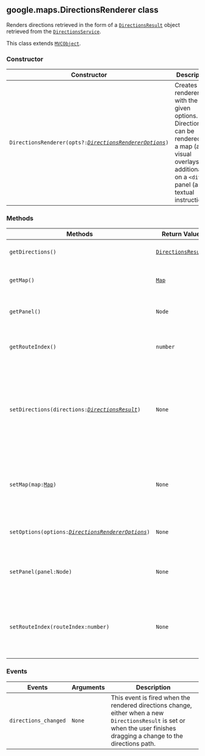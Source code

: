 <h2 id="DirectionsRenderer">
google.maps.DirectionsRenderer
class
</h2><p>Renders directions retrieved in the form of a <code><a href="https://github.com/amenadiel/google-maps-documentation/blob/master/docs/google.maps.DirectionsResult.md">DirectionsResult</a></code> object retrieved from the <code><a href="https://github.com/amenadiel/google-maps-documentation/blob/master/docs/google.maps.DirectionsService.md">DirectionsService</a></code>.</p><p>This class extends
<code><a href="https://github.com/amenadiel/google-maps-documentation/blob/master/docs/google.maps.MVCObject.md">MVCObject</a></code>.
</p><h3>Constructor</h3><table summary="class DirectionsRenderer - Constructor" width="100%">
<thead>
<tr><th>Constructor</th>
<th>Description</th>
</tr></thead>
<tbody>
<tr>
<td><code>DirectionsRenderer(opts?:<a href="https://github.com/amenadiel/google-maps-documentation/blob/master/docs/google.maps.DirectionsRendererOptions.md"><em>DirectionsRendererOptions</em></a>)</code></td>
<td>Creates the renderer with the given options. Directions can be rendered on a map (as visual overlays) or additionally on a <code>&lt;div&gt;</code> panel (as textual instructions).</td>
</tr>
</tbody>
</table><h3>Methods</h3><table summary="class DirectionsRenderer - Methods" width="100%">
<thead>
<tr><th>Methods</th>
<th>Return Value</th>
<th>Description</th>
</tr></thead>
<tbody>
<tr>
<td><code>getDirections()</code></td>
<td><code><a href="https://github.com/amenadiel/google-maps-documentation/blob/master/docs/google.maps.DirectionsResult.md">DirectionsResult</a></code></td>
<td>Returns the renderer's current set of directions.</td>
</tr>
<tr>
<td><code>getMap()</code></td>
<td><code><a href="https://github.com/amenadiel/google-maps-documentation/blob/master/docs/google.maps.Map.md">Map</a></code></td>
<td>Returns the map on which the <code>DirectionsResult</code> is rendered.</td>
</tr>
<tr>
<td><code>getPanel()</code></td>
<td><code>Node</code></td>
<td>Returns the panel <code>&lt;div&gt;</code> in which the <code>DirectionsResult</code> is rendered.</td>
</tr>
<tr>
<td><code>getRouteIndex()</code></td>
<td><code>number</code></td>
<td>Returns the current (zero-based) route index in use by this <code>DirectionsRenderer</code> object.</td>
</tr>
<tr>
<td><code>setDirections(directions:<a href="https://github.com/amenadiel/google-maps-documentation/blob/master/docs/google.maps.DirectionsResult.md"><em>DirectionsResult</em></a>)</code></td>
<td><code>None</code></td>
<td>Set the renderer to use the result from the <code>DirectionsService</code>. Setting a valid set of directions in this manner will display the directions on the renderer's designated map and panel.</td>
</tr>
<tr>
<td><code>setMap(map:<a href="https://github.com/amenadiel/google-maps-documentation/blob/master/docs/google.maps.Map.md">Map</a>)</code></td>
<td><code>None</code></td>
<td>This method specifies the map on which directions will be rendered. Pass <code>null</code> to remove the directions from the map.</td>
</tr>
<tr>
<td><code>setOptions(options:<a href="https://github.com/amenadiel/google-maps-documentation/blob/master/docs/google.maps.DirectionsRendererOptions.md"><em>DirectionsRendererOptions</em></a>)</code></td>
<td><code>None</code></td>
<td>Change the options settings of this <code>DirectionsRenderer</code> after initialization.</td>
</tr>
<tr>
<td><code>setPanel(panel:Node)</code></td>
<td><code>None</code></td>
<td>This method renders the directions in a <code>&lt;div&gt;</code>. Pass <code>null</code> to remove the content from the panel.</td>
</tr>
<tr>
<td><code>setRouteIndex(routeIndex:number)</code></td>
<td><code>None</code></td>
<td>Set the (zero-based) index of the route in the <code>DirectionsResult</code> object to render. By default, the first route in the array will be rendered.</td>
</tr>
</tbody>
</table><h3>Events</h3><table summary="class DirectionsRenderer - Events" width="100%">
<thead>
<tr><th>Events</th>
<th>Arguments</th>
<th>Description</th>
</tr></thead>
<tbody>
<tr>
<td><code>directions_changed</code></td>
<td><code>None</code></td>
<td>This event is fired when the rendered directions change, either when a new <code>DirectionsResult</code> is set or when the user finishes dragging a change to the directions path.</td>
</tr>
</tbody>
</table>
